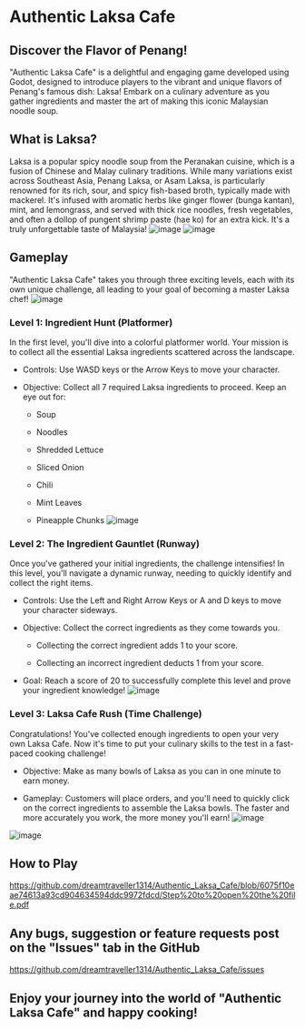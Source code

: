 # Authentic Laksa Cafe
## Discover the Flavor of Penang!
"Authentic Laksa Cafe" is a delightful and engaging game developed using Godot, designed to introduce players to the vibrant and unique flavors of Penang's famous dish: Laksa! Embark on a culinary adventure as you gather ingredients and master the art of making this iconic Malaysian noodle soup.

## What is Laksa?
Laksa is a popular spicy noodle soup from the Peranakan cuisine, which is a fusion of Chinese and Malay culinary traditions. While many variations exist across Southeast Asia, Penang Laksa, or Asam Laksa, is particularly renowned for its rich, sour, and spicy fish-based broth, typically made with mackerel. It's infused with aromatic herbs like ginger flower (bunga kantan), mint, and lemongrass, and served with thick rice noodles, fresh vegetables, and often a dollop of pungent shrimp paste (hae ko) for an extra kick. It's a truly unforgettable taste of Malaysia!
![image](https://github.com/user-attachments/assets/43ceec12-ffcc-4990-bdfd-b0790d6470d5)
![image](https://github.com/user-attachments/assets/573c0c9d-1713-43cc-82da-01281e226ceb)

## Gameplay
"Authentic Laksa Cafe" takes you through three exciting levels, each with its own unique challenge, all leading to your goal of becoming a master Laksa chef!
![image](https://github.com/user-attachments/assets/bd0b3278-ea0c-4dc8-8a3c-6368502a6d71)

### Level 1: Ingredient Hunt (Platformer)
In the first level, you'll dive into a colorful platformer world. Your mission is to collect all the essential Laksa ingredients scattered across the landscape.

- Controls: Use WASD keys or the Arrow Keys to move your character.

- Objective: Collect all 7 required Laksa ingredients to proceed. Keep an eye out for:

  - Soup

  - Noodles

  - Shredded Lettuce

  - Sliced Onion

  - Chili

  - Mint Leaves

  - Pineapple Chunks
![image](https://github.com/user-attachments/assets/15ccd607-d891-4d4a-8502-b46fded6ef45)


### Level 2: The Ingredient Gauntlet (Runway)
Once you've gathered your initial ingredients, the challenge intensifies! In this level, you'll navigate a dynamic runway, needing to quickly identify and collect the right items.

- Controls: Use the Left and Right Arrow Keys or A and D keys to move your character sideways.

- Objective: Collect the correct ingredients as they come towards you.

  - Collecting the correct ingredient adds 1 to your score.

  - Collecting an incorrect ingredient deducts 1 from your score.

- Goal: Reach a score of 20 to successfully complete this level and prove your ingredient knowledge!
![image](https://github.com/user-attachments/assets/1f7a2490-b50b-490d-9f4d-c5b0b09822af)


### Level 3: Laksa Cafe Rush (Time Challenge)
Congratulations! You've collected enough ingredients to open your very own Laksa Cafe. Now it's time to put your culinary skills to the test in a fast-paced cooking challenge!

- Objective: Make as many bowls of Laksa as you can in one minute to earn money.

- Gameplay: Customers will place orders, and you'll need to quickly click on the correct ingredients to assemble the Laksa bowls. The faster and more accurately you work, the more money you'll earn!
![image](https://github.com/user-attachments/assets/c9cb085c-29a0-49c2-86c7-318c6ed7449f)

![image](https://github.com/user-attachments/assets/6f6e6ba9-f385-4cf5-b3dd-66d4d80d56cb)



## How to Play
https://github.com/dreamtraveller1314/Authentic_Laksa_Cafe/blob/6075f10eae74613a93cd904634594ddc9972fdcd/Step%20to%20open%20the%20file.pdf

## Any bugs, suggestion or feature requests post on the "Issues" tab in the GitHub
https://github.com/dreamtraveller1314/Authentic_Laksa_Cafe/issues

## Enjoy your journey into the world of "Authentic Laksa Cafe" and happy cooking!
